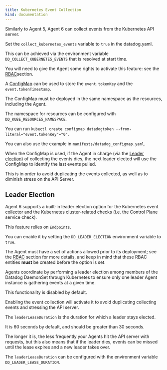 ```yaml
---
title: Kubernetes Event Collection
kind: documentation
---
```


Similarly to Agent 5, Agent 6 can collect events from the Kubernetes API server.

Set the `collect_kubernetes_events` variable to `true` in the datadog.yaml. 

This can be achieved via the environment variable `DD_COLLECT_KUBERNETES_EVENTS` that is resolved at start time.

You will need to give the Agent some rights to activate this feature: see the [RBAC][1]section.

A [ConfigMap][3] can be used to store the `event.tokenKey` and the `event.tokenTimestamp`. 

The ConfigMap must be deployed in the same namespace as the resources, including the Agent. 

The namespace for resources can be configured with `DD_KUBE_RESOURCES_NAMESPACE`.

You can run `kubectl create configmap datadogtoken --from-literal="event.tokenKey"="0"`.

You can also use the example in `manifests/datadog_configmap.yaml`.

When the ConfigMap is used, if the Agent in charge (via the [Leader election][2]) of collecting the events dies, the next leader elected will use the ConfigMap to identify the last events pulled.

This is in order to avoid duplicating the events collected, as well as to diminish stress on the API Server.

## Leader Election

Agent 6 supports a built-in leader election option for the Kubernetes event collector and the Kubernetes cluster-related checks (i.e. the Control Plane service check).

This feature relies on `Endpoints`.

You can enable it by setting the `DD_LEADER_ELECTION` environment variable to `true`. 

The Agent must have a set of actions allowed prior to its deployment; see the [RBAC][1] section for more details, and keep in mind that these RBAC entities **must** be created before the option is set.

Agents coordinate by performing a leader election among members of the Datadog DaemonSet through Kubernetes to ensure only one leader Agent instance is gathering events at a given time.

This functionality is disabled by default. 

Enabling the event collection will activate it to avoid duplicating collecting events and stressing the API server.

The `leaderLeaseDuration` is the duration for which a leader stays elected. 

It is 60 seconds by default, and should be greater than 30 seconds. 

The longer it is, the less frequently your Agents hit the API server with requests, but this also means that if the leader dies, events can be missed until the lease expires and a new leader takes over.

The `leaderLeaseDuration` can be configured with the environment variable `DD_LEADER_LEASE_DURATION`.

[1]: /agent/kubernetes#rbac
[2]: /agent/kubernetes/event_collection#leader-election
[3]: /agent/kubernetes/integrations#configmap

